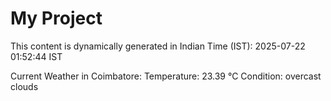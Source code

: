 # My Project

This content is dynamically generated in Indian Time (IST): 2025-07-22 01:52:44 IST


Current Weather in Coimbatore:
Temperature: 23.39 °C
Condition: overcast clouds
